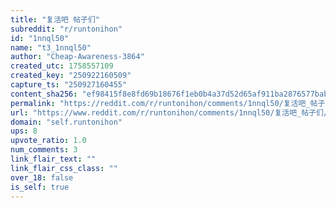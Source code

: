 ```yaml
---
title: "复活吧 帖子们"
subreddit: "r/runtonihon"
id: "1nnql50"
name: "t3_1nnql50"
author: "Cheap-Awareness-3864"
created_utc: 1758557109
created_key: "250922160509"
capture_ts: "250927160455"
content_sha256: "ef98415f8e8fd69b18676f1eb0b4a37d52d65af911ba2876577bab7d38bcc444"
permalink: "https://reddit.com/r/runtonihon/comments/1nnql50/复活吧_帖子们/"
url: "https://www.reddit.com/r/runtonihon/comments/1nnql50/复活吧_帖子们/"
domain: "self.runtonihon"
ups: 8
upvote_ratio: 1.0
num_comments: 3
link_flair_text: ""
link_flair_css_class: ""
over_18: false
is_self: true
---
```


